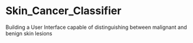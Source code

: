 # Skin_Cancer_Classifier
Building a User Interface capable of distinguishing between malignant and benign skin lesions
